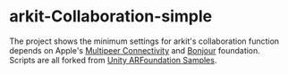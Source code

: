 # arkit-Collaboration-simple
The project shows the minimum settings for arkit's collaboration function depends on Apple's [Multipeer Connectivity](https://developer.apple.com/documentation/multipeerconnectivity) and [Bonjour](https://developer.apple.com/documentation/foundation/bonjour) foundation.  
Scripts are all forked from [Unity ARFoundation Samples](https://github.com/Unity-Technologies/arfoundation-samples).
